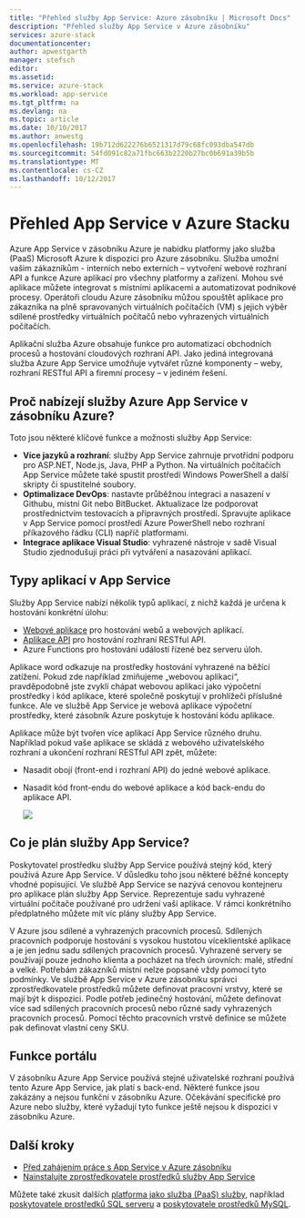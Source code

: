 ```yaml
---
title: "Přehled služby App Service: Azure zásobníku | Microsoft Docs"
description: "Přehled služby App Service v Azure zásobníku"
services: azure-stack
documentationcenter: 
author: apwestgarth
manager: stefsch
editor: 
ms.assetid: 
ms.service: azure-stack
ms.workload: app-service
ms.tgt_pltfrm: na
ms.devlang: na
ms.topic: article
ms.date: 10/10/2017
ms.author: anwestg
ms.openlocfilehash: 19b712d622276b6521317d79c68fc093dba547db
ms.sourcegitcommit: 54fd091c82a71fbc663b2220b27bc0b691a39b5b
ms.translationtype: MT
ms.contentlocale: cs-CZ
ms.lasthandoff: 10/12/2017
---
```

# <a name="app-service-on-azure-stack-overview"></a>Přehled App Service v Azure Stacku

Azure App Service v zásobníku Azure je nabídku platformy jako služba (PaaS) Microsoft Azure k dispozici pro Azure zásobníku. Služba umožní vašim zákazníkům - interních nebo externích – vytvoření webové rozhraní API a funkce Azure aplikací pro všechny platformy a zařízení. Mohou své aplikace můžete integrovat s místními aplikacemi a automatizovat podnikové procesy. Operátoři cloudu Azure zásobníku můžou spouštět aplikace pro zákazníka na plně spravovaných virtuálních počítačích (VM) s jejich výběr sdílené prostředky virtuálních počítačů nebo vyhrazených virtuálních počítačích.

Aplikační služba Azure obsahuje funkce pro automatizaci obchodních procesů a hostování cloudových rozhraní API. Jako jediná integrovaná služba Azure App Service umožňuje vytvářet různé komponenty – weby, rozhraní RESTful API a firemní procesy – v jediném řešení.

## <a name="why-offer-azure-app-service-on-azure-stack"></a>Proč nabízejí služby Azure App Service v zásobníku Azure?

Toto jsou některé klíčové funkce a možnosti služby App Service:
- **Více jazyků a rozhraní**: služby App Service zahrnuje prvotřídní podporu pro ASP.NET, Node.js, Java, PHP a Python. Na virtuálních počítačích App Service můžete také spustit prostředí Windows PowerShell a další skripty či spustitelné soubory.
- **Optimalizace DevOps**: nastavte průběžnou integraci a nasazení v Githubu, místní Git nebo BitBucket. Aktualizace lze podporovat prostřednictvím testovacích a přípravných prostředí. Spravujte aplikace v App Service pomocí prostředí Azure PowerShell nebo rozhraní příkazového řádku (CLI) napříč platformami.
- **Integrace aplikace Visual Studio**: vyhrazené nástroje v sadě Visual Studio zjednodušují práci při vytváření a nasazování aplikací.

## <a name="app-types-in-app-service"></a>Typy aplikací v App Service

Služby App Service nabízí několik typů aplikací, z nichž každá je určena k hostování konkrétní úlohu:

- [Webové aplikace](https://docs.microsoft.com/en-us/azure/app-service-web/app-service-web-overview) pro hostování webů a webových aplikací.
- [Aplikace API](https://docs.microsoft.com/en-us/azure/app-service-api/app-service-api-apps-why-best-platform) pro hostování rozhraní RESTful API.
- Azure Functions pro hostování událostí řízené bez serveru úloh.

Aplikace word odkazuje na prostředky hostování vyhrazené na běžící zatížení. Pokud zde například zmiňujeme „webovou aplikaci“, pravděpodobně jste zvyklí chápat webovou aplikaci jako výpočetní prostředky i kód aplikace, které společně poskytují v prohlížeči příslušné funkce. Ale ve službě App Service je webová aplikace výpočetní prostředky, které zásobník Azure poskytuje k hostování kódu aplikace.

Aplikace může být tvořen více aplikací App Service různého druhu. Například pokud vaše aplikace se skládá z webového uživatelského rozhraní a ukončení rozhraní RESTful API zpět, můžete:
- Nasadit obojí (front-end i rozhraní API) do jedné webové aplikace.
- Nasadit kód front-endu do webové aplikace a kód back-endu do aplikace API.

   ![](media/azure-stack-app-service-overview/image01.png)

## <a name="what-is-an-app-service-plan"></a>Co je plán služby App Service?

Poskytovatel prostředku služby App Service používá stejný kód, který používá Azure App Service. V důsledku toho jsou některé běžné koncepty vhodné popisující. Ve službě App Service se nazývá cenovou kontejneru pro aplikace plán služby App Service. Reprezentuje sadu vyhrazené virtuální počítače používané pro udržení vaší aplikace. V rámci konkrétního předplatného můžete mít víc plány služby App Service.

V Azure jsou sdílené a vyhrazených pracovních procesů. Sdílených pracovních podporuje hostování s vysokou hustotou víceklientské aplikace a je jen jednu sadu sdílených pracovních procesů. Vyhrazené servery se používají pouze jednoho klienta a pocházet na třech úrovních: malé, střední a velké. Potřebám zákazníků místní nelze popsané vždy pomocí tyto podmínky. Ve službě App Service v Azure zásobníku správci zprostředkovatele prostředků můžete definovat pracovní vrstvy, které se mají být k dispozici. Podle potřeb jedinečný hostování, můžete definovat více sad sdílených pracovních procesů nebo různé sady vyhrazených pracovních procesů. Pomocí těchto pracovních vrstvě definice se můžete pak definovat vlastní ceny SKU.

## <a name="portal-features"></a>Funkce portálu

V zásobníku Azure App Service používá stejné uživatelské rozhraní používá tento Azure App Service, jak platí s back-end. Některé funkce jsou zakázány a nejsou funkční v zásobníku Azure. Očekávání specifické pro Azure nebo služby, které vyžadují tyto funkce ještě nejsou k dispozici v zásobníku Azure.

## <a name="next-steps"></a>Další kroky


- [Před zahájením práce s App Service v Azure zásobníku](azure-stack-app-service-before-you-get-started.md)
- [Nainstalujte zprostředkovatele prostředků služby App Service](azure-stack-app-service-deploy.md)

Můžete také zkusit dalších [platforma jako služba (PaaS) služby](azure-stack-tools-paas-services.md), například [poskytovatele prostředků SQL serveru](azure-stack-sql-resource-provider-deploy.md) a [poskytovatele prostředků MySQL](azure-stack-mysql-resource-provider-deploy.md).
